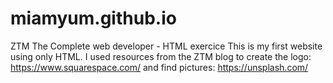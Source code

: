 # miamyum.github.io
ZTM The Complete web developer - HTML exercice 
This is my first website using only HTML.
I used resources from the ZTM blog to create the logo: https://www.squarespace.com/ and find pictures: https://unsplash.com/
